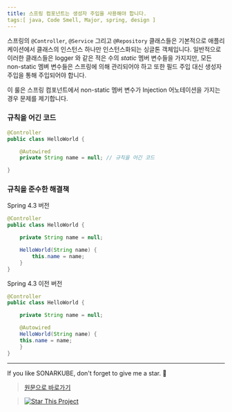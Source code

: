 ```yaml
---
title: 스프링 컴포넌트는 생성자 주입을 사용해야 합니다.
tags:[ java, Code Smell, Major, spring, design ]
---
```


스프링의 `@Controller`, `@Service` 그리고 `@Repository` 클래스들은 기본적으로 애플리케이션에서 클래스의 인스턴스 하나만 인스턴스화되는 싱글톤 객체입니다.
일반적으로 이러한 클래스들은 logger 와 같은 적은 수의 _static_ 멤버 변수들을 가지지만, 모든 non-static 멤벼 변수들은 스프링에 의해 관리되어야 하고 또한 필드 주입 대신 생성자 주입을 통해 주입되어야 합니다.

이 룰은 스프링 컴포넌트에서 non-static 멤버 변수가 Injection 어노테이션을 가지는 경우 문제를 제기합니다.

### 규칙을 어긴 코드

```java
@Controller
public class HelloWorld {

    @Autowired
    private String name = null; // 규칙을 어긴 코드

}
```

### 규칙을 준수한 해결책

Spring 4.3 버전

```java
@Controller
public class HelloWorld {

    private String name = null;

    HelloWorld(String name) {
        this.name = name;
    }
}
```

Spring 4.3 이전 버전

```java
@Controller
public class HelloWorld {

    private String name = null;

    @Autowired
    HelloWorld(String name) {
    this.name = name;
    }
}
```

---

If you like SONARKUBE, don't forget to give me a star. :star2:

> [원문으로 바로가기](https://rules.sonarsource.com/java/tag/spring/RSPEC-4288)

> [![Star This Project](https://img.shields.io/github/stars/kantabile/sonarkube.svg?label=Stars&style=social)](https://github.com/kantabile/sonarkube)
